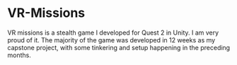 # VR-Missions
VR missions is a stealth game I developed for Quest 2 in Unity. I am very proud of it. The majority of the game was developed in 12 weeks as my capstone project, with some tinkering and setup happening in the preceding months.
